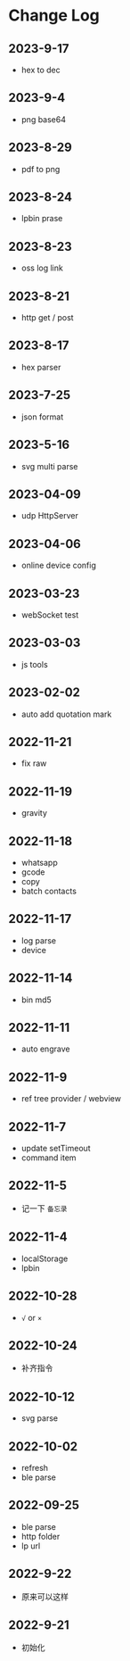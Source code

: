 # Change Log

## 2023-9-17

+ hex to dec

## 2023-9-4

+ png base64

## 2023-8-29

+ pdf to png

## 2023-8-24

* lpbin prase

## 2023-8-23

+ oss log link

## 2023-8-21

+ http get / post

## 2023-8-17

+ hex parser

## 2023-7-25

+ json format


## 2023-5-16

+ svg multi parse

## 2023-04-09

+ udp HttpServer

## 2023-04-06

+ online device config

## 2023-03-23

+ webSocket test

## 2023-03-03

+ js tools

## 2023-02-02

+ auto add quotation mark

## 2022-11-21

- fix raw

## 2022-11-19

- gravity

## 2022-11-18

- whatsapp
- gcode
- copy
- batch contacts

## 2022-11-17

- log parse
- device

## 2022-11-14

- bin md5

## 2022-11-11

- auto engrave

## 2022-11-9

- ref tree provider / webview

## 2022-11-7

- update setTimeout
- command item

## 2022-11-5

- 记一下 `备忘录`

## 2022-11-4

- localStorage
- lpbin

## 2022-10-28

- `√` or `×`

## 2022-10-24

- 补齐指令

## 2022-10-12

- svg parse

## 2022-10-02

- refresh
- ble parse

## 2022-09-25

- ble parse
- http folder
- lp url

## 2022-9-22

- 原来可以这样

## 2022-9-21

- 初始化
